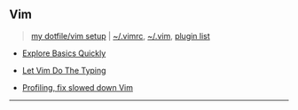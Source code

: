 
## Vim

> [my dotfile/vim setup](https://github.com/abhishekkr/dotfiles) | [~/.vimrc](https://github.com/abhishekkr/dotfiles/blob/master/rc/vimrc), [~/.vim](https://github.com/abhishekkr/dotfiles/tree/master/vim), [plugin list](https://github.com/abhishekkr/dotfiles/blob/master/tasks/shell/data/vim-pathogen-plugin-sync.list)

* [Explore Basics Quickly](./explore.md)

* [Let Vim Do The Typing](./Let.VIM.do.the.Typing.md)

* [Profiling, fix slowed down Vim](./profile.md)

---

